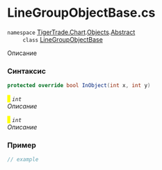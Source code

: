 
# LineGroupObjectBase.cs
`namespace` [TigerTrade.Chart](../../../../../TigerTrade.Chart.md).[Objects](../../../../../TigerTrade.Chart/Objects.md).[Abstract](../../../../../TigerTrade.Chart/Objects/Abstract.md)  
&nbsp;&nbsp;&nbsp;&nbsp;&nbsp;&nbsp;&nbsp;&nbsp;&nbsp;`class` [LineGroupObjectBase](../../LineGroupObjectBase.cs.md)

Описание

### Синтаксис
```csharp
protected override bool InObject(int x, int y)
```
<mark style="color:yellow;">`x`</mark> *`int`*  
 *Описание*  
  
<mark style="color:yellow;">`y`</mark> *`int`*  
 *Описание*  
  


### Пример  
```csharp
// example
```
                    
                    